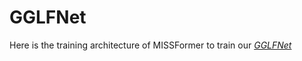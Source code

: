 # GGLFNet

Here is the training architecture of MISSFormer to train our *[GGLFNet](https://github.com/Starrrrr1/GGLFNet)*
